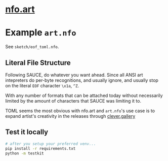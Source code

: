 # [nfo.art][nfo.art]


# Example `art.nfo`

See `sketch/eof_toml.nfo`.

<!-- TODO: See `art.nfo`. -->

## Literal File Structure

Following SAUCE, do whatever you want ahead.
Since all ANSI art intepreters do per-byte recognitions, and usually ignore,
and usually stop on the literal `EOF` character `\x1a`, `^Z`.

With any number of formats that can be attached today without necessarily
limited by the amount of characters that SAUCE was limiting it to.

TOML seems the most obvious with nfo.art and `art.nfo`'s use case is to expand
artist's creativity in the releases through [clever.gallery][clever.gallery]

## Test it locally

```sh
# after you setup your preferred venv...
pip install -r requirements.txt
python -m testkit
```


[nfo.art]: https://nfo.art
[clever.gallery]: https://clever.gallery
